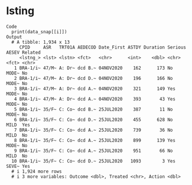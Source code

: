 # lsting

    Code
      print(data_snap[[i]])
    Output
      # A tibble: 1,934 x 13
         CPID     ASR   TRT01A AEDECOD Date_First ASTDY Duration Serious AESEV Related
         <lstng_> <lst> <lstn> <fct>   <chr>      <int>    <dbl> <chr>   <fct> <chr>  
       1 BRA-1/i~ 47/M~ A: Dr~ dcd B.~ 04NOV2020    162      173 No      MODE~ No     
       2 BRA-1/i~ 47/M~ A: Dr~ dcd D.~ 04NOV2020    196      166 No      MODE~ No     
       3 BRA-1/i~ 47/M~ A: Dr~ dcd A.~ 04NOV2020    321      149 Yes     MODE~ No     
       4 BRA-1/i~ 47/M~ A: Dr~ dcd A.~ 04NOV2020    393       43 Yes     MODE~ No     
       5 BRA-1/i~ 35/F~ C: Co~ dcd B.~ 25JUL2020    387       11 No      MODE~ No     
       6 BRA-1/i~ 35/F~ C: Co~ dcd D.~ 25JUL2020    455      628 No      MILD  Yes    
       7 BRA-1/i~ 35/F~ C: Co~ dcd A.~ 25JUL2020    739       36 No      MILD  No     
       8 BRA-1/i~ 35/F~ C: Co~ dcd A.~ 25JUL2020    899      139 Yes     MODE~ No     
       9 BRA-1/i~ 35/F~ C: Co~ dcd A.~ 25JUL2020    951       66 No      MILD  No     
      10 BRA-1/i~ 35/F~ C: Co~ dcd D.~ 25JUL2020   1093        3 Yes     SEVE~ Yes    
      # i 1,924 more rows
      # i 3 more variables: Outcome <dbl>, Treated <chr>, Action <dbl>

